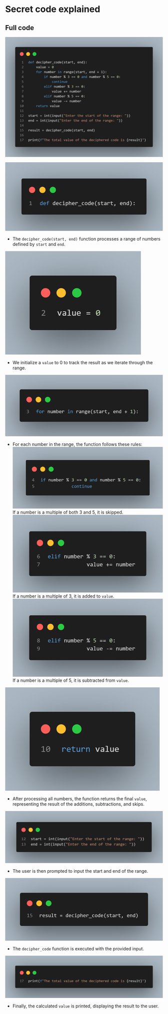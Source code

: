 # Secret code explained
## Full code
![](image/image11.png)

![](image/image1.png)
   - The `decipher_code(start, end)` function processes a range of numbers defined by `start` and `end`.

![](image/image2.png)
   - We initialize a `value` to 0 to track the result as we iterate through the range.

![](image/image3.png)
   - For each number in the range, the function follows these rules:
     ![](image/image4.png) 
       If a number is a multiple of both 3 and 5, it is skipped.
     ![](image/image5.png) 
       If a number is a multiple of 3, it is added to `value`.
     ![](image/image6.png) 
       If a number is a multiple of 5, it is subtracted from `value`.

![](image/image7.png)
   - After processing all numbers, the function returns the final `value`, representing the result of the additions, subtractions, and skips.

![](image/image8.png)
   - The user is then prompted to input the start and end of the range.

![](image/image9.png)
   - The `decipher_code` function is executed with the provided input.

![](image/image10.png)
   - Finally, the calculated `value` is printed, displaying the result to the user.